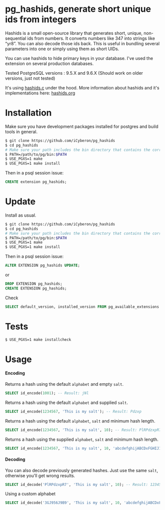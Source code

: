 pg_hashids, generate short unique ids from integers
=========================================

Hashids is a small open-source library that generates short, unique, non-sequential ids from numbers.
It converts numbers like 347 into strings like “yr8”.
You can also decode those ids back. This is useful in bundling several parameters into one or simply using them as short UIDs.

You can use hashids to hide primary keys in your database. I've used the extension on several production databases. 

Tested PostgreSQL versions : 9.5.X and 9.6.X (Should work on older versions, just not tested)

It's using [hashids.c](https://github.com/tzvetkoff/hashids.c) under the hood. More information about hashids and it's implementations here: [hashids.org](http://hashids.org)

Installation
============

Make sure you have development packages installed for postgres and
build tools in general.

```bash
$ git clone https://github.com/iCyberon/pg_hashids
$ cd pg_hashids
# Make sure your path includes the bin directory that contains the correct `pg_config`
$ PATH=/path/to/pg/bin:$PATH
$ USE_PGXS=1 make
$ USE_PGXS=1 make install
```

Then in a psql session issue:

```sql
CREATE extension pg_hashids;
```

Update
============

Install as usual.

```bash
$ git clone https://github.com/iCyberon/pg_hashids
$ cd pg_hashids
# Make sure your path includes the bin directory that contains the correct `pg_config`
$ PATH=/path/to/pg/bin:$PATH
$ USE_PGXS=1 make
$ USE_PGXS=1 make install
```

Then in a psql session issue:

```sql
ALTER EXTENSION pg_hashids UPDATE;
```
    
or

```sql
DROP EXTENSION pg_hashids;
CREATE EXTENSION pg_hashids;
```
    
Check

```sql
SELECT default_version, installed_version FROM pg_available_extensions WHERE name = 'pg_hashids';
```

Tests
============

```bash
$ USE_PGXS=1 make installcheck
```

Usage
============
#### Encoding
Returns a hash using the default `alphabet` and empty `salt`.

```sql
SELECT id_encode(1001); -- Result: jNl
```

Returns a hash using the default `alphabet` and supplied `salt`.

```sql
SELECT id_encode(1234567, 'This is my salt'); -- Result: Pdzxp
```

Returns a hash using the default `alphabet`, `salt` and minimum hash length.

```sql
SELECT id_encode(1234567, 'This is my salt', 10); -- Result: PlRPdzxpR7
```
	

Returns a hash using the supplied `alphabet`, `salt` and minimum hash length.

```sql
SELECT id_encode(1234567, 'This is my salt', 10, 'abcdefghijABCDxFGHIJ1234567890'); -- Result: 3GJ956J9B9
```

#### Decoding
You can also decode previously generated hashes. Just use the same `salt`, otherwise you'll get wrong results.

```sql
SELECT id_decode('PlRPdzxpR7', 'This is my salt', 10); -- Result: 1234567
```
	
Using a custom alphabet

```sql
SELECT id_decode('3GJ956J9B9', 'This is my salt', 10, 'abcdefghijABCDxFGHIJ1234567890'); -- Result: 1234567
```

